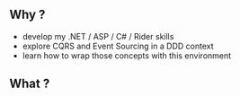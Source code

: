 ## Why ?

* develop my .NET / ASP / C# / Rider skills
* explore CQRS and Event Sourcing in a DDD context
* learn how to wrap those concepts with this environment

## What ?